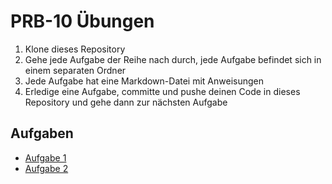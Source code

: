 # PRB-10 Übungen

1. Klone dieses Repository
2. Gehe jede Aufgabe der Reihe nach durch, jede Aufgabe befindet sich in einem separaten Ordner
3. Jede Aufgabe hat eine Markdown-Datei mit Anweisungen
4. Erledige eine Aufgabe, committe und pushe deinen Code in dieses Repository und gehe dann zur nächsten Aufgabe

## Aufgaben

- [Aufgabe 1](./task-1-types/task-1-types.md)
- [Aufgabe 2](./task-2-data/task-2-data.md)

